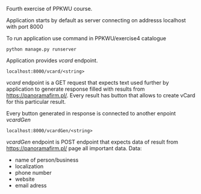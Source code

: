 Fourth exercise of PPKWU course.

Application starts by default as server connecting on addresss localhost with port 8000

To run application use command in PPKWU/exercise4 catalogue
```
python manage.py runserver
```

Application provides *vcard* endpoint.
```
localhost:8000/vcard/<string>
```
*vcard* endpoint is a GET request that expects text used further by application to generate response filled with results from https://panoramafirm.pl/.
Every result has button that allows to create vCard for this particular result.

Every button generated in response is connected to another enpoint *vcardGen*
```
localhost:8000/vcardGen/<string>
```
*vcardGen* endpoint is POST endpoint that expects data of result from https://panoramafirm.pl/ page all important data.
Data:
- name of person/business
- localization
- phone number
- website
- email adress
